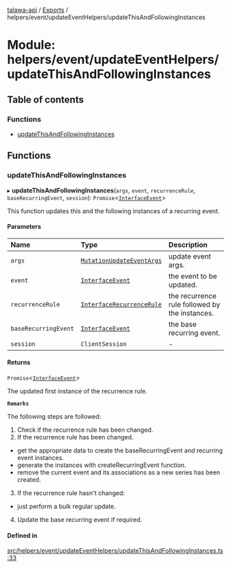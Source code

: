 [talawa-api](../README.md) / [Exports](../modules.md) / helpers/event/updateEventHelpers/updateThisAndFollowingInstances

# Module: helpers/event/updateEventHelpers/updateThisAndFollowingInstances

## Table of contents

### Functions

- [updateThisAndFollowingInstances](helpers_event_updateEventHelpers_updateThisAndFollowingInstances.md#updatethisandfollowinginstances)

## Functions

### updateThisAndFollowingInstances

▸ **updateThisAndFollowingInstances**(`args`, `event`, `recurrenceRule`, `baseRecurringEvent`, `session`): `Promise`\<[`InterfaceEvent`](../interfaces/models_Event.InterfaceEvent.md)\>

This function updates this and the following instances of a recurring event.

#### Parameters

| Name | Type | Description |
| :------ | :------ | :------ |
| `args` | [`MutationUpdateEventArgs`](types_generatedGraphQLTypes.md#mutationupdateeventargs) | update event args. |
| `event` | [`InterfaceEvent`](../interfaces/models_Event.InterfaceEvent.md) | the event to be updated. |
| `recurrenceRule` | [`InterfaceRecurrenceRule`](../interfaces/models_RecurrenceRule.InterfaceRecurrenceRule.md) | the recurrence rule followed by the instances. |
| `baseRecurringEvent` | [`InterfaceEvent`](../interfaces/models_Event.InterfaceEvent.md) | the base recurring event. |
| `session` | `ClientSession` | - |

#### Returns

`Promise`\<[`InterfaceEvent`](../interfaces/models_Event.InterfaceEvent.md)\>

The updated first instance of the recurrence rule.

**`Remarks`**

The following steps are followed:
1. Check if the recurrence rule has been changed.
2. If the recurrence rule has been changed.
  - get the appropriate data to create the baseRecurringEvent and recurring event instances.
  - generate the instances with createRecurringEvent function.
  - remove the current event and its associations as a new series has been created.
3. If the recurrence rule hasn't changed:
  - just perform a bulk regular update.
4. Update the base recurring event if required.

#### Defined in

[src/helpers/event/updateEventHelpers/updateThisAndFollowingInstances.ts:33](https://github.com/adi790uu/talawa-api/blob/b1ec05b/src/helpers/event/updateEventHelpers/updateThisAndFollowingInstances.ts#L33)
